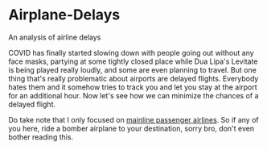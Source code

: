 # Airplane-Delays
An analysis of airline delays

COVID has finally started slowing down with people going out without any face masks, partying at some tightly closed place while Dua Lipa's Levitate is being played really loudly, and some are even planning to travel. But one thing that's really problematic about airports are delayed flights. Everybody hates them and it somehow tries to track you and let you stay at the airport for an additional hour. Now let's see how we can minimize the chances of a delayed flight.

Do take note that I only focused on [mainline passenger airlines](https://en.wikipedia.org/wiki/Major_airlines_of_the_United_States). So if any of you here, ride a bomber airplane to your destination, sorry bro, don't even bother reading this.
